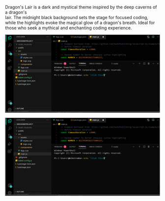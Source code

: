Dragon's Lair is a dark and mystical theme inspired by the deep caverns of a dragon's  
lair. The midnight black background sets the stage for focused coding, while the highlights evoke the magical glow of a dragon's breath. Ideal for those who seek a mythical and enchanting coding experience.


![alt text](image-1.png)

![alt text](image-2.png)